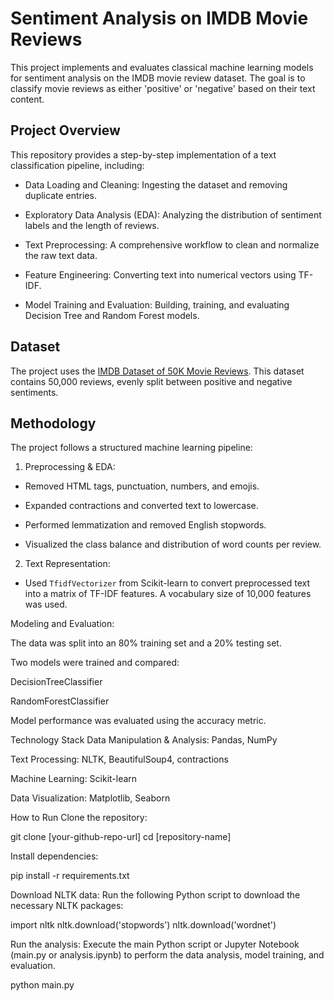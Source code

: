 # Sentiment Analysis on IMDB Movie Reviews
This project implements and evaluates classical machine learning models for sentiment analysis on the IMDB movie review dataset. The goal is to classify movie reviews as either 'positive' or 'negative' based on their text content.

## Project Overview
This repository provides a step-by-step implementation of a text classification pipeline, including:

  - Data Loading and Cleaning: Ingesting the dataset and removing duplicate entries.

  - Exploratory Data Analysis (EDA): Analyzing the distribution of sentiment labels and the length of reviews.

  - Text Preprocessing: A comprehensive workflow to clean and normalize the raw text data.

  - Feature Engineering: Converting text into numerical vectors using TF-IDF.

  - Model Training and Evaluation: Building, training, and evaluating Decision Tree and Random Forest models.

## Dataset
The project uses the [IMDB Dataset of 50K Movie Reviews](https://www.kaggle.com/datasets/lakshmi25npathi/imdb-dataset-of-50k-movie-reviews). This dataset contains 50,000 reviews, evenly split between positive and negative sentiments.

## Methodology
The project follows a structured machine learning pipeline:

1. Preprocessing & EDA: 
  - Removed HTML tags, punctuation, numbers, and emojis.

  - Expanded contractions and converted text to lowercase.

  - Performed lemmatization and removed English stopwords.

  - Visualized the class balance and distribution of word counts per review.

2. Text Representation:

  - Used `TfidfVectorizer` from Scikit-learn to convert preprocessed text into a matrix of TF-IDF features. A vocabulary size of 10,000 features was used.

Modeling and Evaluation:

The data was split into an 80% training set and a 20% testing set.

Two models were trained and compared:

DecisionTreeClassifier

RandomForestClassifier

Model performance was evaluated using the accuracy metric.

Technology Stack
Data Manipulation & Analysis: Pandas, NumPy

Text Processing: NLTK, BeautifulSoup4, contractions

Machine Learning: Scikit-learn

Data Visualization: Matplotlib, Seaborn

How to Run
Clone the repository:

git clone [your-github-repo-url]
cd [repository-name]

Install dependencies:

pip install -r requirements.txt

Download NLTK data:
Run the following Python script to download the necessary NLTK packages:

import nltk
nltk.download('stopwords')
nltk.download('wordnet')

Run the analysis:
Execute the main Python script or Jupyter Notebook (main.py or analysis.ipynb) to perform the data analysis, model training, and evaluation.

python main.py
